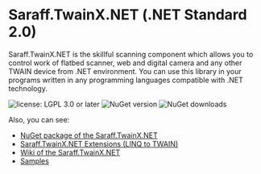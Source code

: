  # Saraff.TwainX.NET (.NET Standard 2.0)
Saraff.TwainX.NET is the skillful scanning component which allows you to control work of flatbed scanner, web and digital camera and any other TWAIN device from .NET environment. You can use this library in your programs written in any programming languages compatible with .NET technology.

![license: LGPL 3.0 or later](https://img.shields.io/badge/license-LGPL%203.0%20or%20later-blue?style=flat&logo=git) ![NuGet version](https://img.shields.io/nuget/v/Saraff.TwainX.NET.svg?style=flat&logo=nuget) ![NuGet downloads](https://img.shields.io/nuget/dt/Saraff.TwainX.NET.svg?style=flat&logo=nuget)

Also, you can see: 
* [NuGet package of the Saraff.TwainX.NET](https://www.nuget.org/packages/Saraff.TwainX.NET/)
* [Saraff.TwainX.NET Extensions (LINQ to TWAIN)](https://github.com/saraff-9EB1047A4BEB4cef8506B29BA325BD5A/Saraff.Twain.Extensions/tree/twainx)
* [Wiki of the Saraff.TwainX.NET](https://saraff-9eb1047a4beb4cef8506b29ba325bd5a.github.io/sarafftwainx/)
* [Samples](https://saraff-9eb1047a4beb4cef8506b29ba325bd5a.github.io/sarafftwainx/#samples)

